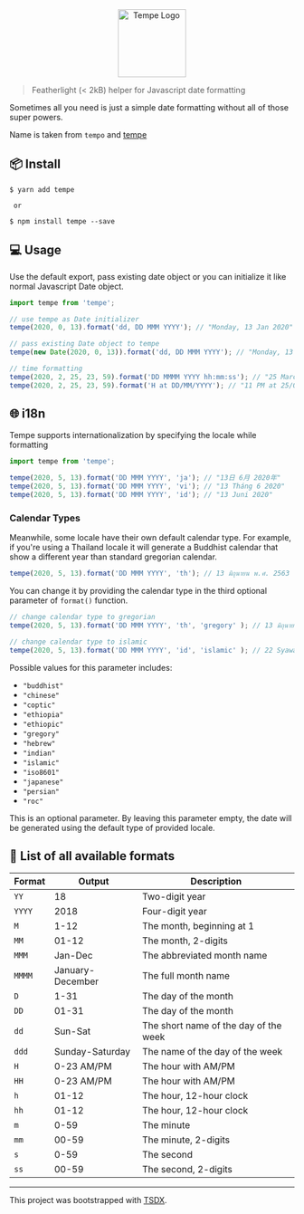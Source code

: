 
<center>
<img src='logo/tempe.png' height='120' align="center" alt='Tempe Logo' />
</center>

> Featherlight (< 2kB) helper for Javascript date formatting

Sometimes all you need is just a simple date formatting without all of those super powers.

Name is taken from `tempo` and [tempe](https://en.wikipedia.org/wiki/Tempeh)


## 📦 Install

```
$ yarn add tempe

 or

$ npm install tempe --save
```

## 💻 Usage
Use the default export, pass existing date object or you can initialize it like normal Javascript Date object.

```js
import tempe from 'tempe';

// use tempe as Date initializer
tempe(2020, 0, 13).format('dd, DD MMM YYYY'); // "Monday, 13 Jan 2020"

// pass existing Date object to tempe
tempe(new Date(2020, 0, 13)).format('dd, DD MMM YYYY'); // "Monday, 13 Jan 2020"

// time formatting
tempe(2020, 2, 25, 23, 59).format('DD MMMM YYYY hh:mm:ss'); // "25 March 2020 23:59:00"
tempe(2020, 2, 25, 23, 59).format('H at DD/MM/YYYY'); // "11 PM at 25/03/2020"

```

## 🌐 i18n
Tempe supports internationalization by specifying the locale while formatting

```js
import tempe from 'tempe';

tempe(2020, 5, 13).format('DD MMM YYYY', 'ja'); // "13日 6月 2020年"
tempe(2020, 5, 13).format('DD MMM YYYY', 'vi'); // "13 Tháng 6 2020"
tempe(2020, 5, 13).format('DD MMM YYYY', 'id'); // "13 Juni 2020"

```

### Calendar Types

Meanwhile, some locale have their own default calendar type. For example, if you're using a Thailand locale it will generate a Buddhist calendar that show a different year than standard gregorian calendar.
```js
tempe(2020, 5, 13).format('DD MMM YYYY', 'th'); // 13 มิถุนายน พ.ศ. 2563
```

You can change it by providing the calendar type in the third optional parameter of `format()` function.

```js
// change calendar type to gregorian
tempe(2020, 5, 13).format('DD MMM YYYY', 'th', 'gregory' ); // 13 มิถุนายน พ.ศ. 2020

// change calendar type to islamic
tempe(2020, 5, 13).format('DD MMM YYYY', 'id', 'islamic' ); // 22 Syawal 1441 H

```

Possible values for this parameter includes: 
- `"buddhist"`
- `"chinese"`
- `"coptic"`
- `"ethiopia"`
- `"ethiopic"`
- `"gregory"`
- `"hebrew"`
- `"indian"`
- `"islamic"`
- `"iso8601"`
- `"japanese"`
- `"persian"`
- `"roc"`

This is an optional parameter. By leaving this parameter empty, the date will be generated using the default type of provided locale.


## 📝 List of all available formats

| Format | Output           | Description                           |
| ------ | ---------------- | ------------------------------------- |
| `YY`   | 18               | Two-digit year                        |
| `YYYY` | 2018             | Four-digit year                       |
| `M`    | 1-12             | The month, beginning at 1             |
| `MM`   | 01-12            | The month, 2-digits                   |
| `MMM`  | Jan-Dec          | The abbreviated month name            |
| `MMMM` | January-December | The full month name                   |
| `D`    | 1-31             | The day of the month                  |
| `DD`   | 01-31            | The day of the month        |
| `dd`   | Sun-Sat            | The short name of the day of the week   |
| `ddd` | Sunday-Saturday  | The name of the day of the week       |
| `H`    | 0-23 AM/PM            | The hour with AM/PM                             |
| `HH`    | 0-23 AM/PM            | The hour with AM/PM                             |
| `h`    | 01-12             | The hour, 12-hour clock               |
| `hh`   | 01-12            | The hour, 12-hour clock     |
| `m`    | 0-59             | The minute                            |
| `mm`   | 00-59            | The minute, 2-digits                  |
| `s`    | 0-59             | The second                            |
| `ss`   | 00-59            | The second, 2-digits                  |

---

This project was bootstrapped with [TSDX](https://github.com/jaredpalmer/tsdx).
